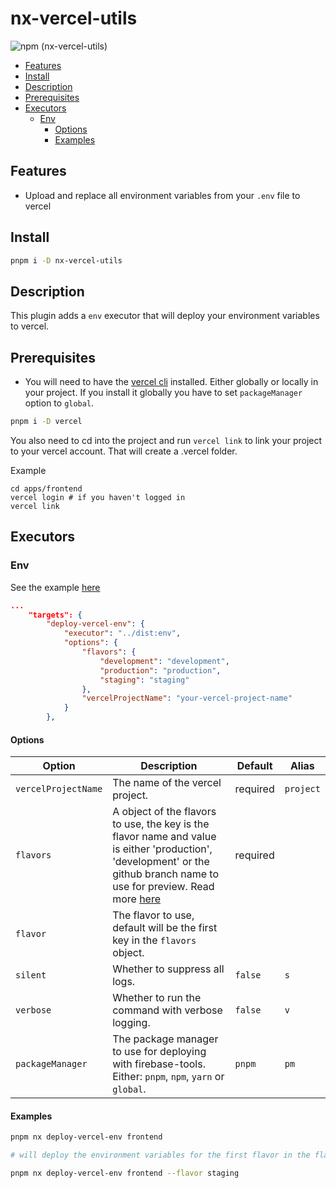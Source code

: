 # nx-vercel-utils<!-- omit in toc -->

![npm (nx-vercel-utils)](https://img.shields.io/npm/v/nx-vercel-utils)

-   [Features](#features)
-   [Install](#install)
-   [Description](#description)
-   [Prerequisites](#prerequisites)
-   [Executors](#executors)
    -   [Env](#env)
        -   [Options](#options)
        -   [Examples](#examples)

## Features

-   Upload and replace all environment variables from your `.env` file to vercel

## Install

```bash
pnpm i -D nx-vercel-utils
```

## Description

This plugin adds a `env` executor that will deploy your environment variables to vercel.

## Prerequisites

-   You will need to have the [vercel cli](https://www.npmjs.com/package/vercel) installed. Either globally or locally in your project. If you install it globally you have to set `packageManager` option to `global`.

```bash
pnpm i -D vercel
```

You also need to cd into the project and run `vercel link` to link your project to your vercel account. That will create a .vercel folder.

Example

```
cd apps/frontend
vercel login # if you haven't logged in
vercel link
```

## Executors

### Env

See the example [here](https://github.com/snorreks/nx-vercel-utils/tree/master/example/apps/frontend)

```json
...
	"targets": {
		"deploy-vercel-env": {
			"executor": "../dist:env",
			"options": {
				"flavors": {
					"development": "development",
					"production": "production",
					"staging": "staging"
				},
				"vercelProjectName": "your-vercel-project-name"
			}
		},
```

#### Options

| Option              | Description                                                                                                                                                                                                                                             | Default  | Alias     |
| ------------------- | ------------------------------------------------------------------------------------------------------------------------------------------------------------------------------------------------------------------------------------------------------- | -------- | --------- |
| `vercelProjectName` | The name of the vercel project.                                                                                                                                                                                                                         | required | `project` |
| `flavors`           | A object of the flavors to use, the key is the flavor name and value is either 'production', 'development' or the github branch name to use for preview. Read more [here](https://vercel.com/docs/concepts/projects/environment-variables#environments) | required |           |
| `flavor`            | The flavor to use, default will be the first key in the `flavors` object.                                                                                                                                                                               |          |           |
| `silent`            | Whether to suppress all logs.                                                                                                                                                                                                                           | `false`  | `s`       |
| `verbose`           | Whether to run the command with verbose logging.                                                                                                                                                                                                        | `false`  | `v`       |
| `packageManager`    | The package manager to use for deploying with firebase-tools. Either: `pnpm`, `npm`, `yarn` or `global`.                                                                                                                                                | `pnpm`   | `pm`      |

#### Examples

```bash
pnpm nx deploy-vercel-env frontend

# will deploy the environment variables for the first flavor in the flavors object
```

```bash
pnpm nx deploy-vercel-env frontend --flavor staging
```
